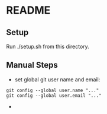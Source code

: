 # README

## Setup

Run ./setup.sh from this directory.

## Manual Steps

- set global git user name and email:
```
git config --global user.name "..."
git config --global user.email "..."
```
- 
